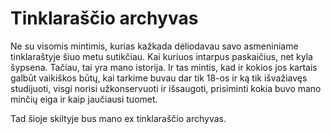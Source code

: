 # Tinklaraščio archyvas

Ne su visomis mintimis, kurias kažkada dėliodavau savo asmeniniame tinklaraštyje šiuo metu sutikčiau. Kai kuriuos intarpus paskaičius, net kyla šypsena. Tačiau, tai yra mano istorija. Ir tas mintis, kad ir kokios jos kartais galbūt vaikiškos būtų, kai tarkime buvau dar tik 18-os ir ką tik išvažiavęs studijuoti, visgi norisi užkonservuoti ir išsaugoti, prisiminti kokia buvo mano minčių eiga ir kaip jaučiausi tuomet.

Tad šioje skiltyje bus mano ex tinklaraščio archyvas. 

